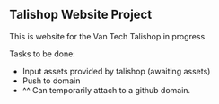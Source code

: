 Talishop Website Project
---

This is website for the Van Tech Talishop in progress 

Tasks to be done:
- Input assets provided by talishop (awaiting assets)
- Push to domain
- ^^ Can temporarily attach to a github domain.
